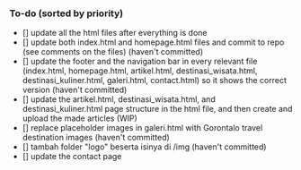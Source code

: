 ### To-do (sorted by priority)
- [] update all the html files after everything is done
- [] update both index.html and homepage.html files and commit to repo (see comments on the files) (haven't committed)
- [] update the footer and the navigation bar in every relevant file (index.html, homepage.html, artikel.html, destinasi_wisata.html, destinasi_kuliner.html, galeri.html, contact.html) so it shows the correct version (haven't committed)
- [] update the artikel.html, destinasi_wisata.html, and destinasi_kuliner.html page structure in the html file, and then create and upload the made articles (WIP)
- [] replace placeholder images in galeri.html with Gorontalo travel destination images (haven't committed)
- [] tambah folder "logo" beserta isinya di /img (haven't committed)
- [] update the contact page 
